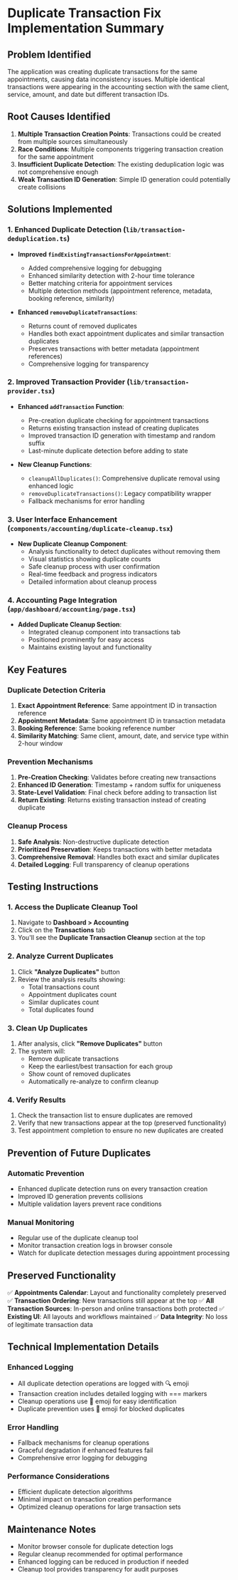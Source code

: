 # Duplicate Transaction Fix Implementation Summary

## Problem Identified
The application was creating duplicate transactions for the same appointments, causing data inconsistency issues. Multiple identical transactions were appearing in the accounting section with the same client, service, amount, and date but different transaction IDs.

## Root Causes Identified
1. **Multiple Transaction Creation Points**: Transactions could be created from multiple sources simultaneously
2. **Race Conditions**: Multiple components triggering transaction creation for the same appointment
3. **Insufficient Duplicate Detection**: The existing deduplication logic was not comprehensive enough
4. **Weak Transaction ID Generation**: Simple ID generation could potentially create collisions

## Solutions Implemented

### 1. Enhanced Duplicate Detection (`lib/transaction-deduplication.ts`)
- **Improved `findExistingTransactionsForAppointment`**: 
  - Added comprehensive logging for debugging
  - Enhanced similarity detection with 2-hour time tolerance
  - Better matching criteria for appointment services
  - Multiple detection methods (appointment reference, metadata, booking reference, similarity)

- **Enhanced `removeDuplicateTransactions`**:
  - Returns count of removed duplicates
  - Handles both exact appointment duplicates and similar transaction duplicates
  - Preserves transactions with better metadata (appointment references)
  - Comprehensive logging for transparency

### 2. Improved Transaction Provider (`lib/transaction-provider.tsx`)
- **Enhanced `addTransaction` Function**:
  - Pre-creation duplicate checking for appointment transactions
  - Returns existing transaction instead of creating duplicates
  - Improved transaction ID generation with timestamp and random suffix
  - Last-minute duplicate detection before adding to state

- **New Cleanup Functions**:
  - `cleanupAllDuplicates()`: Comprehensive duplicate removal using enhanced logic
  - `removeDuplicateTransactions()`: Legacy compatibility wrapper
  - Fallback mechanisms for error handling

### 3. User Interface Enhancement (`components/accounting/duplicate-cleanup.tsx`)
- **New Duplicate Cleanup Component**:
  - Analysis functionality to detect duplicates without removing them
  - Visual statistics showing duplicate counts
  - Safe cleanup process with user confirmation
  - Real-time feedback and progress indicators
  - Detailed information about cleanup process

### 4. Accounting Page Integration (`app/dashboard/accounting/page.tsx`)
- **Added Duplicate Cleanup Section**:
  - Integrated cleanup component into transactions tab
  - Positioned prominently for easy access
  - Maintains existing layout and functionality

## Key Features

### Duplicate Detection Criteria
1. **Exact Appointment Reference**: Same appointment ID in transaction reference
2. **Appointment Metadata**: Same appointment ID in transaction metadata
3. **Booking Reference**: Same booking reference number
4. **Similarity Matching**: Same client, amount, date, and service type within 2-hour window

### Prevention Mechanisms
1. **Pre-Creation Checking**: Validates before creating new transactions
2. **Enhanced ID Generation**: Timestamp + random suffix for uniqueness
3. **State-Level Validation**: Final check before adding to transaction list
4. **Return Existing**: Returns existing transaction instead of creating duplicate

### Cleanup Process
1. **Safe Analysis**: Non-destructive duplicate detection
2. **Prioritized Preservation**: Keeps transactions with better metadata
3. **Comprehensive Removal**: Handles both exact and similar duplicates
4. **Detailed Logging**: Full transparency of cleanup operations

## Testing Instructions

### 1. Access the Duplicate Cleanup Tool
1. Navigate to **Dashboard > Accounting**
2. Click on the **Transactions** tab
3. You'll see the **Duplicate Transaction Cleanup** section at the top

### 2. Analyze Current Duplicates
1. Click **"Analyze Duplicates"** button
2. Review the analysis results showing:
   - Total transactions count
   - Appointment duplicates count
   - Similar duplicates count
   - Total duplicates found

### 3. Clean Up Duplicates
1. After analysis, click **"Remove Duplicates"** button
2. The system will:
   - Remove duplicate transactions
   - Keep the earliest/best transaction for each group
   - Show count of removed duplicates
   - Automatically re-analyze to confirm cleanup

### 4. Verify Results
1. Check the transaction list to ensure duplicates are removed
2. Verify that new transactions appear at the top (preserved functionality)
3. Test appointment completion to ensure no new duplicates are created

## Prevention of Future Duplicates

### Automatic Prevention
- Enhanced duplicate detection runs on every transaction creation
- Improved ID generation prevents collisions
- Multiple validation layers prevent race conditions

### Manual Monitoring
- Regular use of the duplicate cleanup tool
- Monitor transaction creation logs in browser console
- Watch for duplicate detection messages during appointment processing

## Preserved Functionality
✅ **Appointments Calendar**: Layout and functionality completely preserved
✅ **Transaction Ordering**: New transactions still appear at the top
✅ **All Transaction Sources**: In-person and online transactions both protected
✅ **Existing UI**: All layouts and workflows maintained
✅ **Data Integrity**: No loss of legitimate transaction data

## Technical Implementation Details

### Enhanced Logging
- All duplicate detection operations are logged with 🔍 emoji
- Transaction creation includes detailed logging with === markers
- Cleanup operations use 🧹 emoji for easy identification
- Duplicate prevention uses 🚫 emoji for blocked duplicates

### Error Handling
- Fallback mechanisms for cleanup operations
- Graceful degradation if enhanced features fail
- Comprehensive error logging for debugging

### Performance Considerations
- Efficient duplicate detection algorithms
- Minimal impact on transaction creation performance
- Optimized cleanup operations for large transaction sets

## Maintenance Notes
- Monitor browser console for duplicate detection logs
- Regular cleanup recommended for optimal performance
- Enhanced logging can be reduced in production if needed
- Cleanup tool provides transparency for audit purposes
